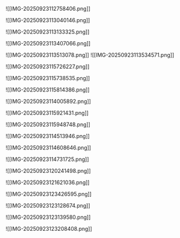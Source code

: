 ![[IMG-20250923112758406.png]]

![[IMG-20250923113040146.png]]

![[IMG-20250923113133325.png]]

![[IMG-20250923113407066.png]]

![[IMG-20250923113513078.png]]
![[IMG-20250923113534571.png]]

![[IMG-20250923115726227.png]]

![[IMG-20250923115738535.png]]

![[IMG-20250923115814386.png]]

![[IMG-20250923114005892.png]]

![[IMG-20250923115921431.png]]

![[IMG-20250923115948748.png]]

![[IMG-20250923114513946.png]]

![[IMG-20250923114608646.png]]

![[IMG-20250923114731725.png]]

![[IMG-20250923120241498.png]]

![[IMG-20250923121621036.png]]

![[IMG-20250923123426595.png]]

![[IMG-20250923123128674.png]]

![[IMG-20250923123139580.png]]

![[IMG-20250923123208408.png]]





